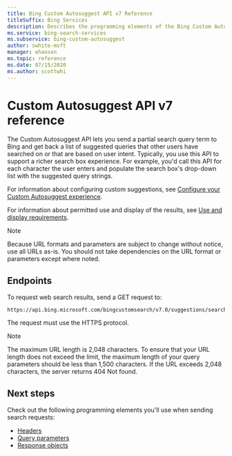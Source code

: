 ```yaml
---
title: Bing Custom Autosuggest API v7 Reference
titleSuffix: Bing Services
description: Describes the programming elements of the Bing Custom Autosuggest API.
ms.service: bing-search-services
ms.subservice: bing-custom-autosuggest
author: swhite-msft
manager: ehansen
ms.topic: reference
ms.date: 07/15/2020
ms.author: scottwhi
---
```


# Custom Autosuggest API v7 reference

The Custom Autosuggest API lets you send a partial search query term to Bing and get back a list of suggested queries that other users have searched on or that are based on user intent. Typically, you use this API to support a richer search box experience. For example, you'd call this API for each character the user enters and populate the search box's drop-down list with the suggested query strings.  

For information about configuring custom suggestions, see [Configure your Custom Autosuggest experience](../overview.md). 
  
For information about permitted use and display of the results, see [Use and display requirements](../../bing-web-search/use-display-requirements.md).

> [!NOTE]
> Because URL formats and parameters are subject to change without notice, use all URLs as-is. You should not take dependencies on the URL format or parameters except where noted.
  
## Endpoints 
 
To request web search results, send a GET request to:  
  
```
https://api.bing.microsoft.com/bingcustomsearch/v7.0/suggestions/search
```

The request must use the HTTPS protocol. 

> [!NOTE]
> The maximum URL length is 2,048 characters. To ensure that your URL length does not exceed the limit, the maximum length of your query parameters should be less than 1,500 characters. If the URL exceeds 2,048 characters, the server returns 404 Not found.  
  
## Next steps

Check out the following programming elements you'll use when sending search requests:

- [Headers](headers.md)
- [Query parameters](query-parameters.md)
- [Response objects](response-objects.md)
